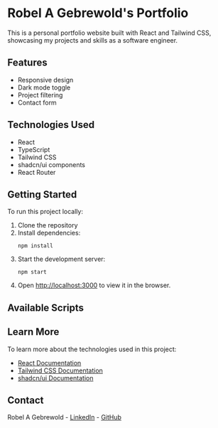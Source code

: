 # Robel A Gebrewold's Portfolio

This is a personal portfolio website built with React and Tailwind CSS, showcasing my projects and skills as a software engineer.

## Features

- Responsive design
- Dark mode toggle
- Project filtering
- Contact form

## Technologies Used

- React
- TypeScript
- Tailwind CSS
- shadcn/ui components
- React Router

## Getting Started

To run this project locally:

1. Clone the repository
2. Install dependencies:
   ```
   npm install
   ```
3. Start the development server:
   ```
   npm start
   ```
4. Open [http://localhost:3000](http://localhost:3000) to view it in the browser.

## Available Scripts


## Learn More

To learn more about the technologies used in this project:

- [React Documentation](https://reactjs.org/)
- [Tailwind CSS Documentation](https://tailwindcss.com/docs)
- [shadcn/ui Documentation](https://ui.shadcn.com/)

## Contact

Robel A Gebrewold - [LinkedIn](https://www.linkedin.com/in/robel-gebrewold/) - [GitHub](https://github.com/robel-dev)
